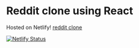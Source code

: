 # Reddit clone using React

Hosted on Netlify!
[reddit clone](https://adversary.netlify.app)

[![Netlify Status](https://api.netlify.com/api/v1/badges/7fd90b78-50bd-4115-a1b9-881d9176b4d4/deploy-status)](https://app.netlify.com/sites/adversary/deploys)
